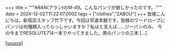 +++
title = """ARAN(アラン)のM-49。こんなパンツが欲しかったのです。"""
date = 2024-12-02T11:22:07.000Z
tags = ["clothes","ZABOU"]
+++
皆様こんにちは。新宿店スタッフ竹下です。今回は早速本題です。皆様のワードローブにパンツは何種類入ってらっしゃいますか？私はと言えば……ジーパンのみ。 今の今までRESOLUTE714一本でやってきました。男のパンツの三本 \[…\]

[[source]](https://zabou.org/2024/12/02/314102/)
